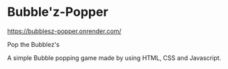# Bubble'z-Popper

https://bubblesz-popper.onrender.com/

Pop the Bubblez's

A simple Bubble popping game made by using HTML, CSS and Javascript.

